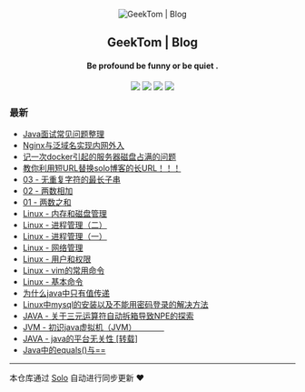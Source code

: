 <p align="center"><img alt="GeekTom | Blog" src="https://www.easyicon.net/api/resizeApi.php?id=534146&size=32"></p><h2 align="center">
GeekTom | Blog
</h2>

<h4 align="center">Be profound  be funny  or  be quiet .</h4>
<p align="center"><a title="GeekTom | Blog" target="_blank" href="https://github.com/geektomya/solo-blog"><img src="https://img.shields.io/github/last-commit/geektomya/solo-blog.svg?style=flat-square&color=FF9900"></a>
<a title="GitHub repo size in bytes" target="_blank" href="https://github.com/geektomya/solo-blog"><img src="https://img.shields.io/github/repo-size/geektomya/solo-blog.svg?style=flat-square"></a>
<a title="Solo Version" target="_blank" href="https://github.com/88250/solo/releases"><img src="https://img.shields.io/badge/solo-3.6.7-f1e05a.svg?style=flat-square&color=blueviolet"></a>
<a title="Hits" target="_blank" href="https://github.com/88250/hits"><img src="https://hits.b3log.org/geektomya/solo-blog.svg"></a></p>

### 最新

* [Java面试常见问题整理](http://blog.zhqy.xyz/articles/2019/12/11/1576077816315.html)
* [Nginx与泛域名实现内网外入](http://blog.zhqy.xyz/articles/2019/12/16/1576502421990.html)
* [记一次docker引起的服务器磁盘占满的问题](http://blog.zhqy.xyz/articles/2019/12/10/1575960493018.html)
* [教你利用短URL替换solo博客的长URL！！！](http://blog.zhqy.xyz/articles/2019/12/06/1575644210365.html)
* [03 - 无重复字符的最长子串](http://blog.zhqy.xyz/articles/2019/12/01/1575198610185.html)
* [02 - 两数相加](http://blog.zhqy.xyz/articles/2019/11/30/1575125278150.html)
* [01 - 两数之和](http://blog.zhqy.xyz/articles/2019/11/27/1574825419642.html)
* [Linux - 内存和磁盘管理](http://blog.zhqy.xyz/articles/2019/11/16/1573916620079.html)
* [Linux - 进程管理（二）](http://blog.zhqy.xyz/articles/2019/11/16/1573891707152.html)
* [Linux - 进程管理（一）](http://blog.zhqy.xyz/articles/2019/11/15/1573828800331.html)
* [Linux - 网络管理](http://blog.zhqy.xyz/articles/2019/11/13/1573656383363.html)
* [Linux - 用户和权限](http://blog.zhqy.xyz/articles/2019/11/11/1573485316708.html)
* [Linux - vim的常用命令](http://blog.zhqy.xyz/articles/2019/11/06/1573047455182.html)
* [Linux - 基本命令](http://blog.zhqy.xyz/articles/2019/11/06/1573017674174.html)
* [为什么java中只有值传递](http://blog.zhqy.xyz/articles/2019/10/28/1572216852597.html)
* [Linux中mysql的安装以及不能用密码登录的解决方法](http://blog.zhqy.xyz/articles/2019/10/28/1572211231161.html)
* [JAVA - 关于三元运算符自动拆箱导致NPE的探索](http://blog.zhqy.xyz/articles/2019/10/24/1571853320002.html)
* [JVM - 初识java虚拟机（JVM）　　　　](http://blog.zhqy.xyz/articles/2019/10/22/1571755164215.html)
* [JAVA - java的平台无关性 [转载]](http://blog.zhqy.xyz/articles/2019/10/22/1571747472258.html)
* [Java中的equals()与==](http://blog.zhqy.xyz/articles/2019/10/20/1571583667114.html)



---

本仓库通过 [Solo](https://github.com/88250/solo) 自动进行同步更新 ❤️ 